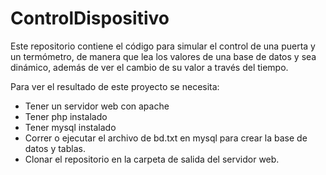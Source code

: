 # ControlDispositivo
Este repositorio contiene el código para simular el control de una puerta y un termómetro, de manera que lea los valores de una base de datos y sea dinámico, además de ver el cambio de su valor a través del tiempo.

Para ver el resultado de este proyecto se necesita:
- Tener un servidor web con apache
- Tener php instalado
- Tener mysql instalado
- Correr o ejecutar el archivo de bd.txt en mysql para crear la base de datos y tablas.
- Clonar el repositorio en la carpeta de salida del servidor web.
